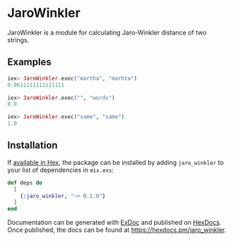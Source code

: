 # JaroWinkler

JaroWinkler is a module for calculating Jaro-Winkler distance of two strings.

## Examples

```elixir
iex> JaroWinkler.exec("martha", "marhta")
0.9611111111111111

iex> JaroWinkler.exec("", "words")
0.0

iex> JaroWinkler.exec("same", "same")
1.0
```

## Installation

If [available in Hex](https://hex.pm/docs/publish), the package can be installed
by adding `jaro_winkler` to your list of dependencies in `mix.exs`:

```elixir
def deps do
  [
    {:jaro_winkler, "~> 0.1.0"}
  ]
end
```

Documentation can be generated with [ExDoc](https://github.com/elixir-lang/ex_doc)
and published on [HexDocs](https://hexdocs.pm). Once published, the docs can
be found at <https://hexdocs.pm/jaro_winkler>.

